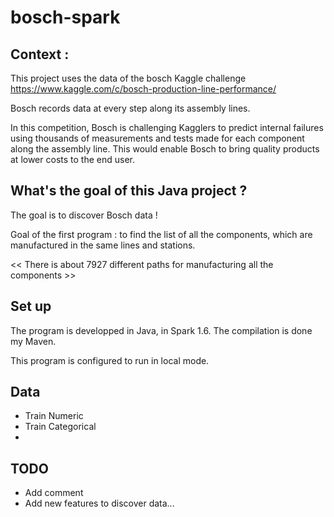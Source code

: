 # bosch-spark

## Context :

This project uses the data of the bosch Kaggle challenge 
https://www.kaggle.com/c/bosch-production-line-performance/

Bosch records data at every step along its assembly lines.

In this competition, Bosch is challenging Kagglers to predict internal failures using thousands of measurements and tests made for each component along the assembly line. 
This would enable Bosch to bring quality products at lower costs to the end user.

## What's the goal of this Java project ?

The goal is to discover Bosch data !

Goal of the first program : to find the list of all the components, which are manufactured in the same lines and stations.

<< There is about 7927 different paths for manufacturing all the components >>

## Set up

The program is developped in Java, in Spark 1.6.
The compilation is done my Maven.

This program is configured to run in local mode.

## Data
  - Train Numeric
  - Train Categorical
  - 
  
## TODO
  - Add comment
  - Add new features to discover data... 
